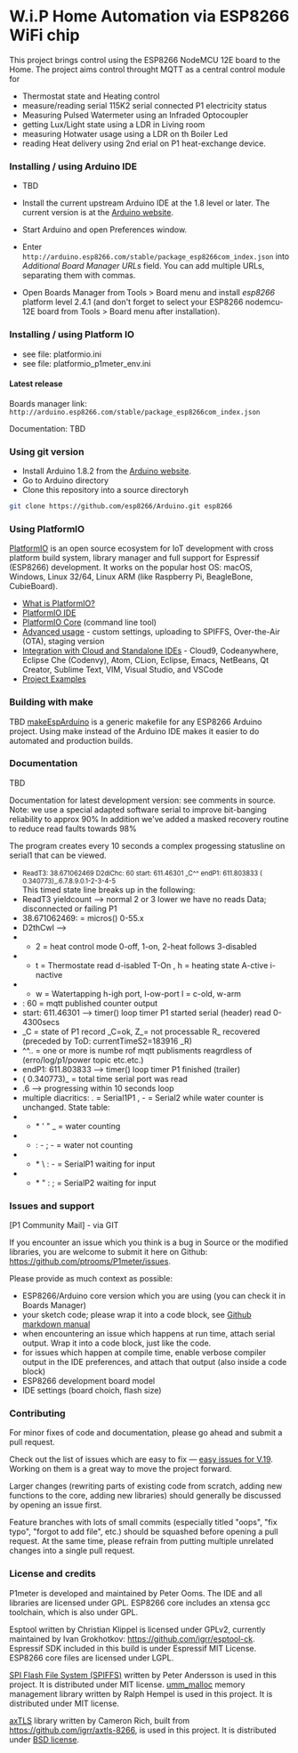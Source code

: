 W.i.P Home Automation via ESP8266 WiFi chip
===========================================

This project brings control using the ESP8266 NodeMCU 12E board to the Home.
The project aims control throught MQTT as a central control module for
- Thermostat state and Heating control
- measure/reading serial 115K2 serial connected P1 electricity status
- Measuring Pulsed Watermeter using an Infraded Optocoupler
- getting Lux/Light state using a LDR in Living room
- measuring Hotwater usage using a LDR on th Boiler Led
- reading Heat  delivery using 2nd erial on P1 heat-exchange device.

### Installing / using Arduino IDE
- TBD

- Install the current upstream Arduino IDE at the 1.8 level or later. The current version is at the [Arduino website](http://www.arduino.cc/en/main/software).
- Start Arduino and open Preferences window.
- Enter ```http://arduino.esp8266.com/stable/package_esp8266com_index.json``` into *Additional Board Manager URLs* field. You can add multiple URLs, separating them with commas.
- Open Boards Manager from Tools > Board menu and install *esp8266* platform  level 2.4.1 (and don't forget to select your ESP8266 nodemcu-12E board from Tools > Board menu after installation).


### Installing / using Platform IO
- see file: platformio.ini
- see file: platformio_p1meter_env.ini 

#### Latest release 
Boards manager link: `http://arduino.esp8266.com/stable/package_esp8266com_index.json`

Documentation: TBD

### Using git version

- Install Arduino 1.8.2 from the [Arduino website](http://www.arduino.cc/en/main/software).
- Go to Arduino directory
- Clone this repository into a source directoryh
```bash
git clone https://github.com/esp8266/Arduino.git esp8266
```
### Using PlatformIO

[PlatformIO](http://platformio.org?utm_source=github&utm_medium=arduino-esp8266) is an open source ecosystem for IoT
development with cross platform build system, library manager and full support
for Espressif (ESP8266) development. It works on the popular host OS: macOS, Windows,
Linux 32/64, Linux ARM (like Raspberry Pi, BeagleBone, CubieBoard).

- [What is PlatformIO?](http://docs.platformio.org/en/latest/what-is-platformio.html?utm_source=github&utm_medium=arduino-esp8266)
- [PlatformIO IDE](http://platformio.org/platformio-ide?utm_source=github&utm_medium=arduino-esp8266)
- [PlatformIO Core](http://docs.platformio.org/en/latest/core.html?utm_source=github&utm_medium=arduino-esp8266) (command line tool)
- [Advanced usage](http://docs.platformio.org/en/latest/platforms/espressif8266.html?utm_source=github&utm_medium=arduino-esp8266) -
  custom settings, uploading to SPIFFS, Over-the-Air (OTA), staging version
- [Integration with Cloud and Standalone IDEs](http://docs.platformio.org/en/latest/ide.html?utm_source=github&utm_medium=arduino-esp8266) -
  Cloud9, Codeanywhere, Eclipse Che (Codenvy), Atom, CLion, Eclipse, Emacs, NetBeans, Qt Creator, Sublime Text, VIM, Visual Studio, and VSCode
- [Project Examples](http://docs.platformio.org/en/latest/platforms/espressif8266.html?utm_source=github&utm_medium=arduino-esp8266#examples)

### Building with make

TBD 
[makeEspArduino](https://github.com/plerup/makeEspArduino) is a generic makefile for any ESP8266 Arduino project.
Using make instead of the Arduino IDE makes it easier to do automated and production builds.

### Documentation
TBD 

Documentation for latest development version: see comments in source.
Note: we use a special adapted software serial to improve bit-banging reliability to approx 90% 
In addition we've added a masked recovery routine to reduce read faults towards 98%

The program creates every 10 seconds a complex progessing statusline on serial1 that can be viewed.
- <small> ReadT3: 38.671062469 D2diChc:    60 start:  611.46301 \_C^^        endP1:  611.803833 ( 0.340773)_.6.7.8.9.0.1-2-3-4-5</small><br>
This timed state line breaks up in the following:
- ReadT3  yieldcount --> normal 2 or 3 lower we have no reads Data; disconnected or failing P1
- 38.671062469: = micros() 0-55.x
- D2thCwl -->
- - 2 = heat control mode  0-off, 1-on, 2-heat follows 3-disabled
- - t = Thermostate read d-isabled T-On , h = heating state A-ctive i-nactive
- - w = Watertapping h-igh port, l-ow-port  l = c-old, w-arm 
- : 60 = mqtt published counter output
- start: 611.46301  --> timer() loop timer P1 started serial (header) read 0-4300secs
-  \_C = state of P1 record \_C=ok, Z\_= not processable R\_ recovered (preceded by ToD: currentTimeS2=183916 \_R)
- ^^.. = one or more is numbe rof mqtt publisments reagrdless of \(erro/log/p1/power topic etc.etc.\)
- endP1:  611.803833 --> timer() loop timer P1 finished (trailer)
- \( 0.340773\)_  = total time serial port was read
- .6 --> progressing within 10 seconds loop
- multiple diacritics: . = Serial1P1 , - = Serial2 while water counter is unchanged. State table:
- - \* \' \" \_   = water counting
- - \: \- \; \-   = water not counting
- - \* \\ \: \-   = SerialP1 waiting for input
- - \* \" \: \;   = SerialP2 waiting for input

### Issues and support ###

[P1 Community Mail] - via GIT

If you encounter an issue which you think is a bug in Source or the modified libraries, you are welcome to submit it here on Github: https://github.com/ptrooms/P1meter/issues.

Please provide as much context as possible:

- ESP8266/Arduino core version which you are using (you can check it in Boards Manager)
- your sketch code; please wrap it into a code block, see [Github markdown manual](https://help.github.com/articles/basic-writing-and-formatting-syntax/#quoting-code)
- when encountering an issue which happens at run time, attach serial output. Wrap it into a code block, just like the code.
- for issues which happen at compile time, enable verbose compiler output in the IDE preferences, and attach that output (also inside a code block)
- ESP8266 development board model
- IDE settings (board choich, flash size)

### Contributing

For minor fixes of code and documentation, please go ahead and submit a pull request.

Check out the list of issues which are easy to fix — [easy issues for V.19](https://github.com/ptrooms/P1meter/issues). Working on them is a great way to move the project forward.

Larger changes (rewriting parts of existing code from scratch, adding new functions to the core, adding new libraries) should generally be discussed by opening an issue first.

Feature branches with lots of small commits (especially titled "oops", "fix typo", "forgot to add file", etc.) should be squashed before opening a pull request. At the same time, please refrain from putting multiple unrelated changes into a single pull request.

### License and credits ###

P1meter is developed and maintained by Peter Ooms. 
The IDE and all libraries are licensed under GPL.
ESP8266 core includes an xtensa gcc toolchain, which is also under GPL.

Esptool written by Christian Klippel is licensed under GPLv2, currently maintained by Ivan Grokhotkov: https://github.com/igrr/esptool-ck.
Espressif SDK included in this build is under Espressif MIT License.
ESP8266 core files are licensed under LGPL.

[SPI Flash File System (SPIFFS)](https://github.com/pellepl/spiffs) written by Peter Andersson is used in this project. It is distributed under MIT license.
[umm_malloc](https://github.com/rhempel/umm_malloc) memory management library written by Ralph Hempel is used in this project. It is distributed under MIT license.

[axTLS](http://axtls.sourceforge.net/) library written by Cameron Rich, built from https://github.com/igrr/axtls-8266, is used in this project. It is distributed under [BSD license](https://github.com/igrr/axtls-8266/blob/master/LICENSE).
